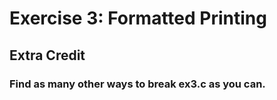# Exercise 3: Formatted Printing
## Extra Credit
### Find as many other ways to break ex3.c as you can.